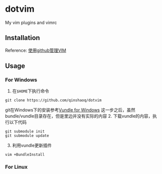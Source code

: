 dotvim
======

My vim plugins and vimrc

## Installation
Reference: [使用github管理VIM][1]

## Usage
### For Windows
1. 在`$HOME`下执行命令
```
git clone https://github.com/qinshaoq/dotvim
```
git在Windows下的安装参考[Vundle for Windows][2]
这一步之后，虽然bundle/vundle目录存在，但是里边并没有实际的内容
2. 下载vundle的内容，执行以下代码
```
git submodule init
git submodule update
```
3. 利用vundle更新插件
```
vim +BundleInstall
```

### For Linux

[1]: https://github.com/Aaronlong31/articles/blob/master/manager-vim-config-and-plugin-with-github.markdown
[2]: https://github.com/gmarik/Vundle.vim/wiki/Vundle-for-Windows
